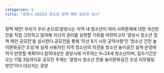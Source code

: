 ```yaml
---
categories: b
title: "광양시 2022년 청소년 정책 제안 공모전 실시"
---
```

정책 제안! 우리가 우리 손으로!광양시는 지역 내 청소년이 여러 사회문제에 대한 개선방안을 직접 고민하고 참여해 자신의 권리를 실현할 기회를 마련하고자 ‘광양시 청소년 정책 제안 공모전’을 실시한다.공모전을 통해 ‘민선 8기 시장 공약사항’인 ‘청소년 건전 놀이문화공간 조성’에 실제 사용자인 지역 청소년의 의견을 청소년 놀이공간 설계·운영에 적극 반영할 계획이다.참여대상은 광양시에 거주하는 9~24세 청소년이며, 접수기간은 오는 11월 3일까지로 공모전 주제는 ‘광양시 청소년 전용 놀이문화공간 조성 리모델링 방안’이다.대상지는 광양